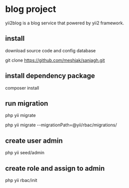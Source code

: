 # blog project
yii2blog is a blog service that powered by yii2 framework.

## install
download source code and config database

git clone https://github.com/meshjak/sanjagh.git

## install dependency package 
composer install

## run migration
php yii migrate

php yii migrate --migrationPath=@yii/rbac/migrations/

## create user admin
php yii seed/admin

## create role and assign to admin
php yii rbac/init